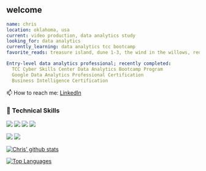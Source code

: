 ## welcome 
```yaml
name: chris
location: oklahoma, usa
current: video production, data analytics study
looking_for: data analytics
currently_learning: data analytics tcc bootcamp
favorite_reads: treasure island, dune 1-3, the wind in the willows, redwall, myst

Entry-level data analytics professional; recently completed:
  TCC Cyber Skills Center Data Analytics Bootcamp Program
  Google Data Analytics Professional Certification
  Business Intelligence Certification
```

📫 How to reach me: <a href="https://www.linkedin.com/in/christopher-turner-xx80/">LinkedIn</a>

### 💼 Technical Skills

![](https://img.shields.io/badge/Code-JavaScript-informational?style=flat&logo=JavaScript&color=F7DF1E)
![](https://img.shields.io/badge/Code-PostgreSQL-informational?style=flat&logo=PostgreSQL&color=336791)
![](https://img.shields.io/badge/Code-SQLite-informational?style=flat&logo=SQLite&color=003B57)
![](https://img.shields.io/badge/Code-Python-informational?style=flat&logo=Python&color=blue)
</br>

![](https://img.shields.io/badge/Tools-Git-informational?style=flat&logo=Git&color=F05032)
![](https://img.shields.io/badge/Tools-GitHub-informational?style=flat&logo=GitHub&color=181717)

[![Chris' github stats](https://github-readme-stats.vercel.app/api?username=Robotrousers)](https://github.com/Robotrousers)

[![Top Languages](https://github-readme-stats.vercel.app/api/top-langs/?username=Robotrousers&layout=compact)](https://github.com/Robotrousers)

<!--
**Robotrousers/Robotrousers** is a ✨ _special_ ✨ repository because its `README.md` (this file) appears on your GitHub profile.

Here are some ideas to get you started:
👋
- 🔭 I’m currently working on ...
- 👯 I’m looking to collaborate on ...
- 🤔 I’m looking for help with ...
- 💬 Ask me about ...
- 📫 How to reach me: ...
fun_fact: i have no fun facts
⚡⚡
-->
